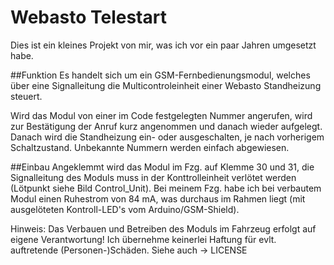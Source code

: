 # Webasto Telestart

Dies ist ein kleines Projekt von  mir, was ich vor ein paar Jahren umgesetzt habe.

##Funktion
Es handelt sich um ein GSM-Fernbedienungsmodul, welches über eine Signalleitung die Multicontroleinheit einer Webasto Standheizung steuert.

Wird das Modul von einer im Code festgelegten Nummer angerufen, wird zur Bestätigung der Anruf kurz angenommen und danach wieder aufgelegt. Danach wird die Standheizung ein- oder ausgeschalten, je nach vorherigem Schaltzustand. Unbekannte Nummern werden einfach abgewiesen.

##Einbau
Angeklemmt wird das Modul im Fzg. auf Klemme 30 und 31, die Signalleitung des Moduls muss in der Konttrolleinheit verlötet werden (Lötpunkt siehe Bild Control_Unit). Bei meinem Fzg. habe ich bei verbautem Modul einen Ruhestrom von 84 mA, was durchaus im Rahmen liegt (mit ausgelöteten Kontroll-LED's vom Arduino/GSM-Shield).

Hinweis: Das Verbauen und Betreiben des Moduls im Fahrzeug erfolgt auf eigene Verantwortung! Ich übernehme keinerlei Haftung für evlt. auftretende (Personen-)Schäden. Siehe auch -> LICENSE
